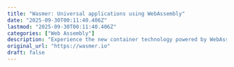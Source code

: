 ```yaml
---
title: "Wasmer: Universal applications using WebAssembly"
date: "2025-09-30T00:11:40.406Z"
lastmod: "2025-09-30T00:11:40.406Z"
categories: ["Web Assembly"]
description: "Experience the new container technology powered by WebAssembly that runs your programs safely, anywhere. Locally or in the cloud."
original_url: "https://wasmer.io"
draft: false
---
```

